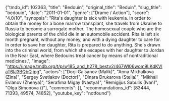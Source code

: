 {"tmdb_id": 102363, "title": "Bedouin", "original_title": "Beduin", "slug_title": "bedouin", "date": "2011-01-01", "genre": ["Drame / Action"], "score": "4.0/10", "synopsis": "Rita's daughter is sick with leukemia. In order to obtain the money for a bone marrow transplant, she travels from Ukraine to Russia to become a surrogate mother. The homosexual couple who are the biological parents of the child die in an automobile accident. Rita is left six month pregnant, without any money, and with a dying daughter to care for. In order to save her daughter, Rita is prepared to do anything. She's drawn into the criminal world, from which she escapes with her daughter to Jordan in the Near East, where Bedouins treat cancer by means of nontraditional medicines.", "image": "https://image.tmdb.org/t/p/w185_and_h278_bestv2/467Wl06wom9LKdKVlaT6IJ3BQbQ.jpg", "actors": ["Dorji Galsanov (Malik)", "Anna Mikhalkova (Zina)", "Sergey Svetlakov (Doctor)", "Dinara Drukarova (Stella)", "Mikhail Evlanov (Zhenya)", "Serafima Migay (Nastya)", "Remigijus Sabulis (Ivan)", "Olga Simonova ()"], "comments": [], "recommandations_id": [83444, 71393, 49574, 74852], "youtube_key": "notfound"}